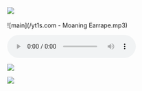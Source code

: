 ## ![](https://s1.ephoto360.com/images/user_image/2021/03/603e822a51b1b.jpg)


![main](/yt1s.com - Moaning Earrape.mp3)

![](file:///C:/Users/chase/Downloads/yt1s.com%20-%20Moaning%20Earrape.mp3)

![](https://media.discordapp.net/attachments/786277053501800559/813798956437995520/unknown.png)

![](https://thumbs.gfycat.com/HardtofindPlainAustraliankestrel-max-1mb.gif)
